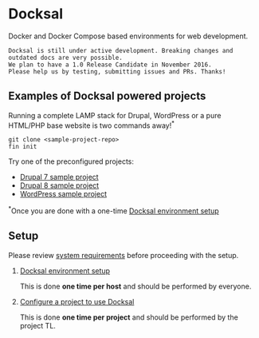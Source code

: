 # Docksal

Docker and Docker Compose based environments for web development.

    Docksal is still under active development. Breaking changes and outdated docs are very possible.
    We plan to have a 1.0 Release Candidate in November 2016.  
    Please help us by testing, submitting issues and PRs. Thanks!


## Examples of Docksal powered projects

Running a complete LAMP stack for Drupal, WordPress or a pure HTML/PHP base website is two commands away!<sup>*</sup>

```
git clone <sample-project-repo>
fin init
```

Try one of the preconfigured projects:

- [Drupal 7 sample project](https://github.com/docksal/drupal7)  
- [Drupal 8 sample project](https://github.com/docksal/drupal8)  
- [WordPress sample project](https://github.com/docksal/wordpress)

<sup>*</sup>Once you are done with a one-time [Docksal environment setup](env-setup.md)


<a name="setup"></a>
## Setup

Please review [system requirements](system-requirements.md) before proceeding with the setup.

1) [Docksal environment setup](env-setup.md)
    
    This is done **one time per host** and should be performed by everyone.

2) [Configure a project to use Docksal](project-setup.md)

    This is done **one time per project** and should be performed by the project TL.
